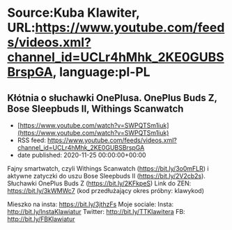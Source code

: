 # Source:Kuba Klawiter, URL:https://www.youtube.com/feeds/videos.xml?channel_id=UCLr4hMhk_2KE0GUBSBrspGA, language:pl-PL

## Kłótnia o słuchawki OnePlusa. OnePlus Buds Z, Bose Sleepbuds II, Withings Scanwatch
 - [https://www.youtube.com/watch?v=SWPQTSm1iuk](https://www.youtube.com/watch?v=SWPQTSm1iuk)
 - RSS feed: https://www.youtube.com/feeds/videos.xml?channel_id=UCLr4hMhk_2KE0GUBSBrspGA
 - date published: 2020-11-25 00:00:00+00:00

Fajny smartwatch, czyli Withings Scanwatch (https://bit.ly/3o0mFLR) i aktywne zatyczki do uszu Bose Sleepbuds II (https://bit.ly/2V2cb2s). Słuchawki OnePlus Buds Z (https://bit.ly/2KFkpeS)
Link do ZEN: https://bit.ly/3kWMWc7 (kod przedłużający okres próbny: klawykod)

Mieszko na insta: https://bit.ly/3jthzFs
Moje sociale:
Insta: http://bit.ly/InstaKlawiatur 
Twitter: http://bit.ly/TTKlawitera
FB: http://bit.ly/FBKlawiatur

